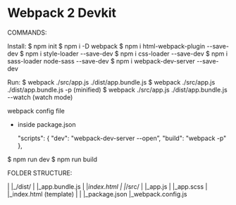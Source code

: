 # Webpack 2 Devkit

COMMANDS:  

Install:
$ npm init
$ npm i -D webpack
$ npm i html-webpack-plugin --save-dev
$ npm i style-loader --save-dev
$ npm i css-loader --save-dev
$ npm i sass-loader node-sass --save-dev
$ npm i webpack-dev-server --save-dev


Run:
$ webpack ./src/app.js ./dist/app.bundle.js
$ webpack ./src/app.js ./dist/app.bundle.js -p (minified)
$ webpack ./src/app.js ./dist/app.bundle.js --watch (watch mode)

webpack config file
- inside package.json

	"scripts": {
 	 "dev": "webpack-dev-server --open”,
	 "build": "webpack -p"
	},

$ npm run dev
$ npm run build





FOLDER STRUCTURE:

|
|_/dist/
|   |_app.bundle.js
|   |_index.html
|
|_/src/
|   |_app.js
|   |_app.scss
|   |_index.html (template)
|
|
|_package.json
|_webpack.config.js
